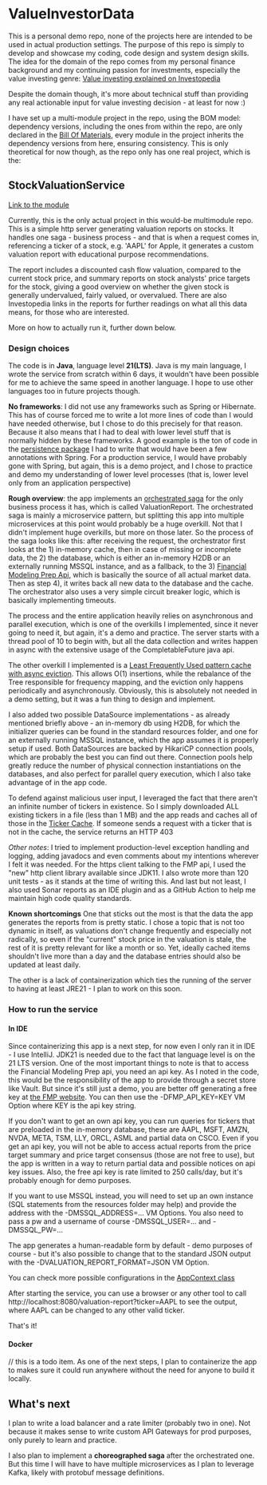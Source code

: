 # ValueInvestorData 

This is a personal demo repo, none of the projects here are intended to be used in actual production settings. 
The purpose of this repo is simply to develop and showcase my coding, code design and system design skills.
The idea for the domain of the repo comes from my personal finance background and my continuing passion for investments, especially 
the value investing genre: [Value investing explained on Investopedia](https://www.investopedia.com/terms/v/valueinvesting.asp)

Despite the domain though, it's more about technical stuff than providing any real actionable input for value investing decision - at least for now :)

I have set up a multi-module project in the repo, using the BOM model: dependency versions, including the ones from within the repo, are only declared in the [Bill Of Materials](pom.xml), every module in the project inherits the dependency versions from here, ensuring consistency. This is only theoretical for now though, as the repo only has one real project, which is the:

## StockValuationService
[Link to the module](services/StockValuationService)


Currently, this is the only actual project in this would-be multimodule repo.
This is a simple http server generating valuation reports on stocks. It handles one saga - business process - and that is 
when a request comes in, referencing a ticker of a stock, e.g. 'AAPL' for Apple, it generates a custom valuation report with educational purpose recommendations.

The report includes a discounted cash flow valuation, compared to the current stock price, and summary reports on stock analysts' price targets for the stock, giving a good overview on whether the given stock is generally undervalued, fairly valued, or overvalued.
There are also Investopedia links in the reports for further readings on what all this data means, for those who are interested.

More on how to actually run it, further down below.

### Design choices

The code is in **Java**, language level **21(LTS)**. Java is my main language, I wrote the service from scratch within 6 days, it wouldn't have been possible for me to achieve the same speed in another language. I hope to use other languages too in future projects though.


**No frameworks**: I did not use any frameworks such as Spring or Hibernate. This has of course forced me to write a lot more lines of code than I would have needed otherwise, but I chose to do this precisely for that reason. Because it also means
that I had to deal with lower level stuff that is normally hidden by these frameworks. A good example is the ton of code in the [persistence package](services/StockValuationService/src/main/java/com/szilberhornz/valueinvdata/services/stockvaluation/persistence) I had to write that would have been a few annotations with Spring. For a production service, I would have probably gone with 
Spring, but again, this is a demo project, and I chose to practice and demo my understanding of lower level processes (that is, lower level only from an application perspective)

**Rough overview**: the app implements an [orchestrated saga](services/StockValuationService/src/main/java/com/szilberhornz/valueinvdata/services/stockvaluation/valuationreport/VRSagaOrchestrator.java) for the only business process it has, which is called ValuationReport. 
The orchestrated saga is mainly a microservice pattern, but splitting this app into multiple microservices at this point would probably be a huge overkill. Not that I didn't implement huge overkills, but more on those later. So the process of the saga looks like this: after receiving the request, the orchestrator first looks at the 1) in-memory cache, then in case of missing or incomplete data, the 2) the database, which is either an in-memory H2DB or an externally running MSSQL instance, and as a fallback, to the 3) [Financial Modeling Prep Api](https://financialmodelingprep.com/developer/docs/), 
which is basically the source of all actual market data. Then as step 4), it writes back all new data to the database and the cache. The orchestrator also uses a very simple circuit breaker logic, which is basically implementing timeouts.

The process and the entire application heavily relies on asynchronous and parallel execution, which is one of the overkills I implemented, since it never going to need it, but again, it's a demo and practice. The server starts with a thread pool of 10 to begin with, but all the data collection and writes happen in async with the extensive usage of the CompletableFuture java api. 

The other overkill I implemented is a [Least Frequently Used pattern cache with async eviction](services/StockValuationService/src/main/java/com/szilberhornz/valueinvdata/services/stockvaluation/cache/ValuationServerLFUCache.java). This allows O(1) insertions, while the rebalance of the Tree responsible for frequency mapping, and the eviction only happens periodically and asynchronously. Obviously, this is absolutely not needed in a demo setting, but it was a fun thing to design and implement.

I also added two possible DataSource implementations - as already mentioned briefly above - an in-memory db using H2DB, for which the initializer queries can be found in the standard resources folder, and one for an externally running MSSQL instance, which the app assumes it is properly setup if used. Both DataSources are backed by HikariCP connection pools, which are probably the best you can find out there. Connection pools help greatly reduce the number of physical connection instantiations on the databases, and also perfect for parallel query execution, which I also take advantage of in the app code.

To defend against malicious user input, I leveraged the fact that there aren't an infinite number of tickers in existence. So I simply downloaded ALL existing tickers in a file (less than 1 MB) and the app reads and caches all of those in the [Ticker Cache](services/StockValuationService/src/main/java/com/szilberhornz/valueinvdata/services/stockvaluation/cache/TickerCache.java). If someone sends a request with a ticker that is not in the cache, the service returns an HTTP 403

*Other notes*: I tried to implement production-level exception handling and logging, adding javadocs and even comments about my intentions wherever I felt it was needed. 
For the https client talking to the FMP api, I used the "new" http client library available since JDK11. I also wrote more than 120 unit tests - as it stands at the time of writing this. 
And last but not least, I also used Sonar reports as an IDE plugin and as a GitHub Action to help me maintain high code quality standards.

**Known shortcomings** One that sticks out the most is that the data the app generates the reports from is pretty static. 
I chose a topic that is not too dynamic in itself, as valuations don't change frequently and especially not radically, so even if the "current" stock price in the valuation is stale, 
the rest of it is pretty relevant for like a month or so. Yet, ideally cached items shouldn't live more than a day and the database entries should also be updated at least daily. 

The other is a lack of containerization which ties the running of the server to having at least JRE21 - I plan to work on this soon.

### How to run the service 

#### In IDE

Since containerizing this app is a next step, for now even I only ran it in IDE - I use IntelliJ. JDK21 is needed due to the fact that language level is on the 21 LTS version.
One of the most important things to note is that to access the Financial Modeling Prep api, you need an api key. As I noted in the code, this would be the responsibility of the app to provide through 
a secret store like Vault. But since it's still just a demo, you are better off generating a free key at [the FMP website](https://site.financialmodelingprep.com/developer/docs). You can then use the -DFMP_API_KEY=KEY VM Option where KEY is the api key string.

If you don't want to get an own api key, you can run queries for tickers that are preloaded in the in-memory database, these are AAPL, MSFT, AMZN, NVDA, META, TSM, LLY, ORCL, ASML and partial data on CSCO.
Even if you get an api key, you will not be able to access actual reports from the price target summary and price target consensus 
(those are not free to use), but the app is written in a way to return partial data and possible notices on api key issues. Also, the free api key is rate limited to 250 calls/day, but it's probably enough for demo purposes.

If you want to use MSSQL instead, you will need to set up an own instance (SQL statements from the resources folder may help) and provide the address with the 
-DMSSQL_ADDRESS=... VM Options. You also need to pass a pw and a username of course -DMSSQL_USER=... and -DMSSQL_PW=...

The app generates a human-readable form by default - demo purposes of course - but it's also possible to change that to the standard JSON output with the 
-DVALUATION_REPORT_FORMAT=JSON VM Option.

You can check more possible configurations in the [AppContext class](services/StockValuationService/src/main/java/com/szilberhornz/valueinvdata/services/stockvaluation/AppContext.java)

After starting the service, you can use a browser or any other tool to call http://localhost:8080/valuation-report?ticker=AAPL to see the output, where AAPL can be changed to any other valid ticker.

That's it!


#### Docker

// this is a todo item. As one of the next steps, I plan to containerize the app to makes sure it could run anywhere without the need for anyone to build it locally.

## What's next

I plan to write a load balancer and a rate limiter (probably two in one). Not because it makes sense to write custom API Gateways for prod purposes, only purely to learn and practice.

I also plan to implement a **choreographed saga** after the orchestrated one. But this time I will have to have multiple microservices as I plan to leverage Kafka, likely with protobuf message definitions.